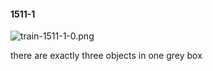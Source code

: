 #### 1511-1
![train-1511-1-0.png](https://github.com/lil-lab/nlvr/raw/master/nlvr/train/images/42/train-1511-1-0.png "train-1511-1-0.png")

there are exactly three objects in one grey box